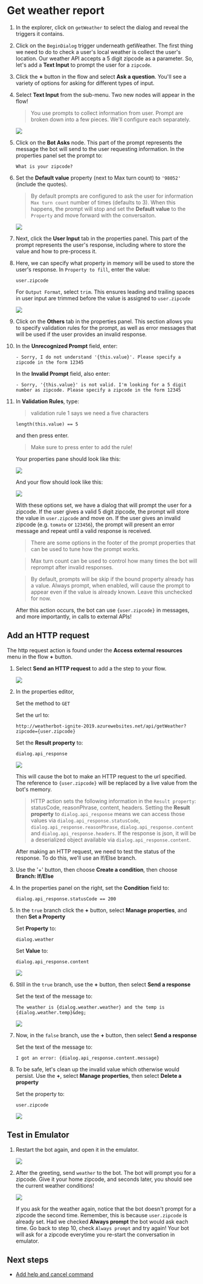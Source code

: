 # Get weather report

1. In the explorer, click on `getWeather` to select the dialog and reveal the triggers it contains.
2. Click on the `BeginDialog` trigger underneath getWeather. The first thing we need to do to check a user's local weather is collect the user's location. Our weather API accepts a 5 digit zipcode as a parameter. So, let's add a **Text Input** to prompt the user for a `zipcode`.
3. Click the **+** button in the flow and select **Ask a question**. You'll see a variety of options for asking for different types of input.
4. Select **Text Input** from the sub-menu. Two new nodes will appear in the flow!

   > You use prompts to collect information from user. Prompt are broken down into a few pieces. We'll configure each separately.

   ![](../media/tutorial-weatherbot/03/empty-prompt.png)

5. Click on the **Bot Asks** node. This part of the prompt represents the message the bot will send to the user requesting information. In the properties panel set the prompt to:

      `What is your zipcode?`

6. Set the **Default value** property (next to Max turn count) to `'98052'` (include the quotes). 

   > By default prompts are configured to ask the user for information `Max turn count` number of times (defaults to 3). When this happens, the prompt will stop and set the **Default value** to the `Property` and move forward with the conversaiton. 

   ![](../media/tutorial-weatherbot/03/zipcode-prompt.png)

7. Next, click the **User Input** tab in the properties panel. This part of the prompt represents the user's response, including where to store the value and how to pre-process it.

8. Here, we can specify what property in memory will be used to store the user's response. In `Property to fill`, enter the value:

      `user.zipcode`

   For `Output Format`, select `trim`. This ensures leading and trailing spaces in user input are trimmed before the value is assigned to `user.zipcode`

   ![](../media/tutorial-weatherbot/03/zipcode-answer.png)

9. Click on the **Others** tab in the properties panel. This section allows you to specify validation rules for the prompt, as well as error messages that will be used if the user provides an invalid response.

10. In the **Unrecognized Prompt** field, enter:
      
      `- Sorry, I do not understand '{this.value}'. Please specify a zipcode in the form 12345`

    In the **Invalid Prompt** field, also enter:

      `- Sorry, '{this.value}' is not valid. I'm looking for a 5 digit number as zipcode. Please specify a zipcode in the form 12345`

11. In **Validation Rules**, type:

    > validation rule 1 says we need a five characters

      `length(this.value) == 5`

    and then press enter.

    > Make sure to press enter to add the rule!

    Your properties pane should look like this:

    ![](../media/tutorial-weatherbot/03/zipcode-exceptions.png)

    And your flow should look like this:

    ![](../media/tutorial-weatherbot/03/zipcode-flow.png)

    With these options set, we have a dialog that will prompt the user for a zipcode. If the user gives a valid 5 digit zipcode, the prompt will store the value in `user.zipcode` and move on. If the user gives an invalid zipcode (e.g. `tomato` or `123456`), the prompt will present an error message and repeat until a valid response is received.

    > There are some options in the footer of the prompt properties that can be used to tune how the prompt works.

    > Max turn count can be used to control how many times the bot will reprompt after invalid responses.

    > By default, prompts will be skip if the bound property already has a value. Always prompt, when enabled, will cause the prompt to appear even if the value is already known. Leave this unchecked for now.

    After this action occurs, the bot can use `{user.zipcode}` in messages, and more importantly, in calls to external APIs!

## Add an HTTP request

The http request action is found under the **Access external resources** menu in the flow **+** button.

1. Select **Send an HTTP request** to add a the step to your flow.

   ![](../media/tutorial-weatherbot/03/http-step.png)

2. In the properties editor,

   Set the method to `GET`

   Set the url to:    

      `http://weatherbot-ignite-2019.azurewebsites.net/api/getWeather?zipcode={user.zipcode}`

   Set the **Result property** to:

      `dialog.api_response`

   ![](../media/tutorial-weatherbot/03/http-props.png)

   This will cause the bot to make an HTTP request to the url specified. The reference to `{user.zipcode}` will be replaced by a live value from the bot's memory.

   > HTTP action sets the following information in the `Result property`: statusCode, reasonPhrase, content, headers. Setting the **Result property** to `dialog.api_response` means we can access those values via `dialog.api_response.statusCode`, `dialog.api_response.reasonPhrase`, `dialog.api_response.content` and `dialog.api_response.headers`. If the response is json, it will be a deserialized object available via `dialog.api_response.content`.

   After making an HTTP request, we need to test the status of the response. To do this, we'll use an If/Else branch.

3. Use the '+' button, then choose **Create a condition**, then choose  **Branch: If/Else**
4. In the properties panel on the right, set the **Condition** field to:

      `dialog.api_response.statusCode == 200`

5. In the `true` branch click the **+** button, select **Manage properties**, and then **Set a Property**

   Set **Property** to:
   
      `dialog.weather`

   Set **Value** to:

      `dialog.api_response.content`

   ![](../media/tutorial-weatherbot/03/set-property-condition.png)

6. Still in the `true` branch, use the **+** button, then select **Send a response**

   Set the text of the message to:
   
      `The weather is {dialog.weather.weather} and the temp is {dialog.weather.temp}&deg;`

   ![](../media/tutorial-weatherbot/03/ifelse.png)

7. Now, in the `false` branch, use the **+** button, then select **Send a response**

   Set the text of the message to:
   
      `I got an error: {dialog.api_response.content.message}`

8. To be safe, let's clean up the invalid value which otherwise would persist. Use the **+**, select **Manage properties**, then select **Delete a property**

   Set the property to:

      `user.zipcode`

   ![](../media/tutorial-weatherbot/03/ifelse2.png)


## Test in Emulator

1. Restart the bot again, and open it in the emulator.

   ![](../media/tutorial-weatherbot/02/restart-bot.gif)

2. After the greeting, send `weather` to the bot. The bot will prompt you for a zipcode. Give it your home zipcode, and seconds later, you should see the current weather conditions!

   ![](../media/tutorial-weatherbot/03/basic-weather.gif)

   If you ask for the weather again, notice that the bot doesn't prompt for a zipcode the second time. Remember, this is because `user.zipcode` is already set. Had we checked **Always prompt** the bot would ask each time. Go back to step 10, check `Always prompt` and try again! Your bot will ask for a zipcode everytime you re-start the conversation in emulator.

## Next steps
- [Add help and cancel command](./bot-tutorial-add-help.md)
